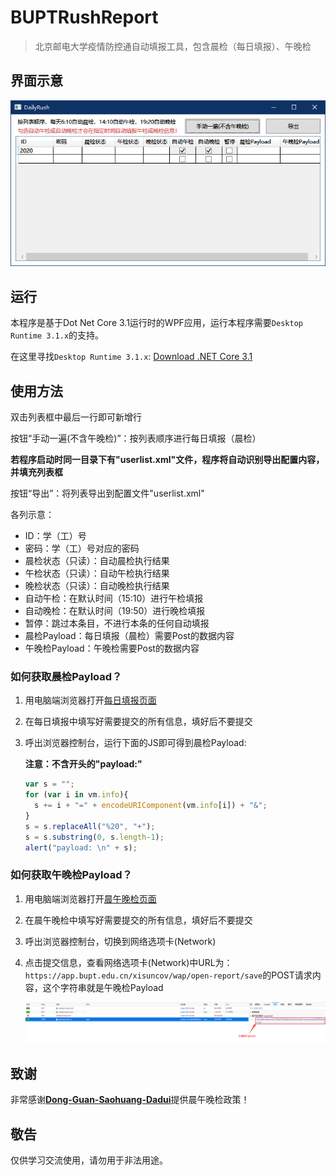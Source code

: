 ﻿# BUPTRushReport

> 北京邮电大学疫情防控通自动填报工具，包含晨检（每日填报）、午晚检

## 界面示意

![View](./view.png)

## 运行

本程序是基于Dot Net Core 3.1运行时的WPF应用，运行本程序需要```Desktop Runtime 3.1.x```的支持。

在这里寻找```Desktop Runtime 3.1.x```: [Download .NET Core 3.1](https://dotnet.microsoft.com/download/dotnet-core/3.1)

## 使用方法

双击列表框中最后一行即可新增行

按钮“手动一遍(不含午晚检)”：按列表顺序进行每日填报（晨检）

**若程序启动时同一目录下有"userlist.xml"文件，程序将自动识别导出配置内容，并填充列表框**

按钮“导出”：将列表导出到配置文件"userlist.xml"

各列示意：

- ID：学（工）号
- 密码：学（工）号对应的密码
- 晨检状态（只读）：自动晨检执行结果
- 午检状态（只读）：自动午检执行结果
- 晚检状态（只读）：自动晚检执行结果
- 自动午检：在默认时间（15:10）进行午检填报
- 自动晚检：在默认时间（19:50）进行晚检填报
- 暂停：跳过本条目，不进行本条的任何自动填报
- 晨检Payload：每日填报（晨检）需要Post的数据内容
- 午晚检Payload：午晚检需要Post的数据内容

### 如何获取晨检Payload？

1. 用电脑端浏览器打开[每日填报页面](https://app.bupt.edu.cn/ncov/wap/default/index)

2. 在每日填报中填写好需要提交的所有信息，填好后不要提交

3. 呼出浏览器控制台，运行下面的JS即可得到晨检Payload:

   **注意：不含开头的"payload:"**
   
   ```javascript
   var s = "";
   for (var i in vm.info){
     s += i + "=" + encodeURIComponent(vm.info[i]) + "&";
   }
   s = s.replaceAll("%20", "+");
   s = s.substring(0, s.length-1);
   alert("payload: \n" + s);
   ```

### 如何获取午晚检Payload？

1. 用电脑端浏览器打开[晨午晚检页面](https://app.bupt.edu.cn/site/ncov/xisudailyup)

2. 在晨午晚检中填写好需要提交的所有信息，填好后不要提交

3. 呼出浏览器控制台，切换到网络选项卡(Network)

4. 点击提交信息，查看网络选项卡(Network)中URL为：```https://app.bupt.edu.cn/xisuncov/wap/open-report/save```的POST请求内容，这个字符串就是午晚检Payload

   ![Firefox示例](./sample_Payload2_Firefox.png)

## 致谢

非常感谢[**Dong-Guan-Saohuang-Dadui**](https://github.com/Dong-Guan-Saohuang-Dadui)提供晨午晚检政策！

## 敬告

仅供学习交流使用，请勿用于非法用途。

